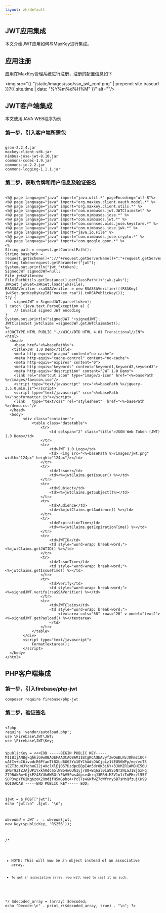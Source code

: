 ```yaml
---
layout: zh/default
---
```

<h2>JWT应用集成</h2>
本文介绍JWT应用如何与MaxKey进行集成。

<h2>应用注册</h2>

应用在MaxKey管理系统进行注册，注册的配置信息如下

<img src="{{ "/static/images/sso/sso_jwt_conf.png" | prepend: site.baseurl }}?{{ site.time | date: "%Y%m%d%H%M" }}"  alt=""/>

<h2>JWT客户端集成</h2>

本文使用JAVA WEB程序为例

<h3> 第一步，引入客户端所需包</h3>

<pre><code class="ini hljs">
gson-2.2.4.jar
maxkey-client-sdk.jar
nimbus-jose-jwt-8.10.jar
commons-codec-1.9.jar
commons-io-2.2.jar
commons-logging-1.1.1.jar
</code></pre>


<h3> 第二步，获取令牌和用户信息及验证签名</h3>

<pre><code class="jsp hljs">
&lt;%@ page language="java" import="java.util.*" pageEncoding="utf-8"%&gt;
&lt;%@ page language="java" import="org.maxkey.client.oauth.model.*" %&gt;
&lt;%@ page language="java" import="org.maxkey.client.utils.*" %&gt;
&lt;%@ page language="java" import="com.nimbusds.jwt.JWTClaimsSet" %&gt;
&lt;%@ page language="java" import="com.nimbusds.jose.*" %&gt;
&lt;%@ page language="java" import="com.nimbusds.jwt.*" %&gt;
&lt;%@ page language="java" import="com.connsec.oidc.jose.keystore.*" %&gt;
&lt;%@ page language="java" import="com.nimbusds.jose.jwk.*" %&gt;
&lt;%@ page language="java" import="java.io.File" %&gt;
&lt;%@ page language="java" import="com.nimbusds.jose.crypto.*" %&gt;
&lt;%@ page language="java" import="com.google.gson.*" %&gt;
&lt;%
String path = request.getContextPath();
String basePath = request.getScheme()+"://"+request.getServerName()+":"+request.getServerPort()+path+"/";
String token=request.getParameter("jwt");
System.out.println("jwt "+token);
SignedJWT signedJWT=null;
File jwksFile=new File(PathUtils.getInstance().getClassPath()+"jwk.jwks");
JWKSet jwkSet=JWKSet.load(jwksFile);
RSASSAVerifier rsaSSAVerifier = new RSASSAVerifier(((RSAKey) jwkSet.getKeyByKeyId("maxkey_rsa")).toRSAPublicKey());
try {
    signedJWT = SignedJWT.parse(token);
} catch (java.text.ParseException e) {
    // Invalid signed JWT encoding
}
System.out.println("signedJWT "+signedJWT);
JWTClaimsSet jwtClaims =signedJWT.getJWTClaimsSet();
%&gt;
&lt;!DOCTYPE HTML PUBLIC "-//W3C//DTD HTML 4.01 Transitional//EN"&gt;
&lt;html&gt;
  &lt;head&gt;
    &lt;base href="&lt;%=basePath%&gt;"&gt;
   &lt;title&gt;JWT 1.0 Demo&lt;/title&gt;
	&lt;meta http-equiv="pragma" content="no-cache"&gt;
	&lt;meta http-equiv="cache-control" content="no-cache"&gt;
	&lt;meta http-equiv="expires" content="0"&gt;    
	&lt;meta http-equiv="keywords" content="keyword1,keyword2,keyword3"&gt;
	&lt;meta http-equiv="description" content="JWT 1.0 Demo"&gt;
	&lt;link rel="shortcut icon" type="image/x-icon" href="&lt;%=basePath %&gt;/images/favicon.ico"/&gt;
	&lt;script type="text/javascript" src="&lt;%=basePath %&gt;/jquery-3.5.0.min.js"&gt;&lt;/script&gt;
	&lt;script type="text/javascript" src="&lt;%=basePath %&gt;/jsonformatter.js"&gt;&lt;/script&gt;
	&lt;link   type="text/css" rel="stylesheet"  href="&lt;%=basePath %&gt;/demo.css"/&gt;	
  &lt;/head&gt;
  &lt;body&gt;
  		&lt;div class="container"&gt;
	  		&lt;table class="datatable"&gt;
	  			&lt;tr&gt;
	  				&lt;td colspan="2" class="title"&gt;JSON Web Token (JWT) 1.0 Demo&lt;/td&gt;
	  			&lt;/tr&gt;
	  			&lt;tr&gt;
	  				&lt;td&gt;JWT 1.0 Logo&lt;/td&gt;
	  				&lt;td&gt; &lt;img src="&lt;%=basePath %&gt;/images/jwt.png"  width="124px" height="124px"/&gt;&lt;/td&gt;
	  			&lt;/tr&gt;
	  			&lt;tr&gt;
	  				&lt;td&gt;Issuer&lt;/td&gt;
	  				&lt;td&gt;&lt;%=jwtClaims.getIssuer() %&gt;&lt;/td&gt;
	  			&lt;/tr&gt;
	  			&lt;tr&gt;
	  				&lt;td&gt;Subject&lt;/td&gt;
	  				&lt;td&gt;&lt;%=jwtClaims.getSubject()%&gt;&lt;/td&gt;
	  			&lt;/tr&gt;
	  			&lt;tr&gt;
	  				&lt;td&gt;Audience&lt;/td&gt;
	  				&lt;td&gt;&lt;%=jwtClaims.getAudience() %&gt;&lt;/td&gt;
	  			&lt;/tr&gt;
	  			&lt;tr&gt;
	  				&lt;td&gt;ExpirationTime&lt;/td&gt;
	  				&lt;td&gt;&lt;%=jwtClaims.getExpirationTime() %&gt;&lt;/td&gt;
	  			&lt;/tr&gt;
	  			&lt;tr&gt;
	  				&lt;td&gt;JWTID&lt;/td&gt;
	  				&lt;td style="word-wrap: break-word;"&gt;&lt;%=jwtClaims.getJWTID() %&gt;&lt;/td&gt;
	  			&lt;/tr&gt;
	  			&lt;tr&gt;
	  				&lt;td&gt;IssueTime&lt;/td&gt;
	  				&lt;td style="word-wrap: break-word;"&gt;&lt;%=jwtClaims.getIssueTime() %&gt;&lt;/td&gt;
	  			&lt;/tr&gt;
				&lt;tr&gt;
	  				&lt;td&gt;Verify&lt;/td&gt;
	  				&lt;td style="word-wrap: break-word;"&gt;&lt;%=signedJWT.verify(rsaSSAVerifier) %&gt;&lt;/td&gt;
	  			&lt;/tr&gt;
	  			&lt;tr&gt;
	  				&lt;td&gt;JWTClaims&lt;/td&gt;
	  				&lt;td style="word-wrap: break-word;"&gt;
						&lt;textarea cols="68" rows="20" v-model="text2"&gt;&lt;%=signedJWT.getPayload() %&gt;&lt;/textarea&gt;
					&lt;/td&gt;
	  			&lt;/tr&gt;
	  		&lt;/table&gt;
  		&lt;/div&gt; 
		&lt;script type="text/javascript"&gt;
			FormatTextarea();
		&lt;/script&gt;
  &lt;/body&gt;
&lt;/html&gt;
</code></pre>


<h2>PHP客户端集成</h2>

<h3> 第一步，引入firebase/php-jwt</h3>
<pre><code>composer require firebase/php-jwt
</code></pre>

<h3> 第二步，验证签名</h3>
<pre><code class="php hljs">
&lt;?php
require 'vendor/autoload.php';
use \Firebase\JWT\JWT;
use \Firebase\JWT\Key;

$publicKey = &lt;&lt;&lt;EOD
-----BEGIN PUBLIC KEY-----
MIIBIjANBgkqhkiG9w0BAQEFAAOCAQ8AMIIBCgKCAQEAvyfZwQuBLNvJDhmziUCF
uAfIv+bC6ivodcR6PfanTt8XLd6G63Yx10YChAdsDACjoLz1tEU56WPp/ee/vcTS
sEZT3ouWJYghuGI2j4XclXlEj0S7DzdpcBBpI4n5dr8K3iKY+3JUMZR1AMBHI50U
aMST9ZTZJAjUPIYxkhRdca5lWBo4wGUh1yj/80+Bq6al0ia9S5NTzNLaJ18jSxFq
Z79BAkBm+KjkP248YUk6WBGtYEAV5Fws4dpse4hrqJ3RRHiMZV1o1iTmPHz/l55Z
SDP3vpYf6iKqKzoK2RmdjfH5mGpbc4+PclTs4GKfwZ7cWfrny6B7sMnQfzujCH99
6QIDAQAB
-----END PUBLIC KEY-----
EOD;

$jwt = $_POST["jwt"];
echo "jwt:\n" .$jwt. "\n";

$decoded = JWT::decode($jwt, new Key($publicKey, 'RS256'));

/*
 * NOTE: This will now be an object instead of an associative array. 
 *	   To get an associative array, you will need to cast it as such:
 */
$decoded_array = (array) $decoded;
echo "Decode:\n" . print_r($decoded_array, true) . "\n";
?&gt;
</code></pre>